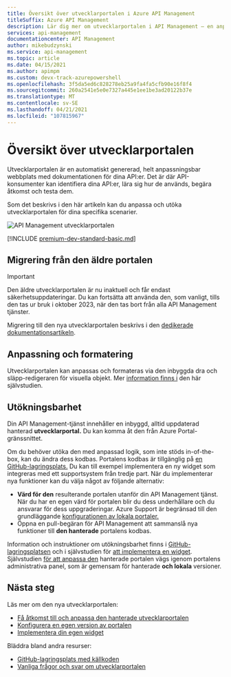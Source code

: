 ```yaml
---
title: Översikt över utvecklarportalen i Azure API Management
titleSuffix: Azure API Management
description: Lär dig mer om utvecklarportalen i API Management – en anpassningsbar webbplats där API-konsumenter kan utforska dina API:er.
services: api-management
documentationcenter: API Management
author: mikebudzynski
ms.service: api-management
ms.topic: article
ms.date: 04/15/2021
ms.author: apimpm
ms.custom: devx-track-azurepowershell
ms.openlocfilehash: 3f5da5ed6c828278eb25a9fa4fa5cfb90e16f8f4
ms.sourcegitcommit: 260a2541e5e0e7327a445e1ee1be3ad20122b37e
ms.translationtype: MT
ms.contentlocale: sv-SE
ms.lasthandoff: 04/21/2021
ms.locfileid: "107815967"
---
```

# <a name="overview-of-the-developer-portal"></a>Översikt över utvecklarportalen

Utvecklarportalen är en automatiskt genererad, helt anpassningsbar webbplats med dokumentationen för dina API:er. Det är där API-konsumenter kan identifiera dina API:er, lära sig hur de används, begära åtkomst och testa dem.

Som det beskrivs i den här artikeln kan du anpassa och utöka utvecklarportalen för dina specifika scenarier. 

![API Management utvecklarportalen](media/api-management-howto-developer-portal/cover.png)

[!INCLUDE [premium-dev-standard-basic.md](../../includes/api-management-availability-premium-dev-standard-basic.md)]

## <a name="migration-from-the-legacy-portal"></a>Migrering från den äldre portalen

> [!IMPORTANT]
> Den äldre utvecklarportalen är nu inaktuell och får endast säkerhetsuppdateringar. Du kan fortsätta att använda den, som vanligt, tills den tas ur bruk i oktober 2023, när den tas bort från alla API Management tjänster.

Migrering till den nya utvecklarportalen beskrivs i den [dedikerade dokumentationsartikeln](developer-portal-deprecated-migration.md).

## <a name="customization-and-styling"></a>Anpassning och formatering

Utvecklarportalen kan anpassas och formateras via den inbyggda dra och släpp-redigeraren för visuella objekt. Mer [information finns i](api-management-howto-developer-portal-customize.md) den här självstudien.

## <a name="extensibility"></a><a name="managed-vs-self-hosted"></a> Utökningsbarhet

Din API Management-tjänst innehåller en inbyggd, alltid uppdaterad hanterad **utvecklarportal.** Du kan komma åt den från Azure Portal-gränssnittet.

Om du behöver utöka den med anpassad logik, som inte stöds in-of-the-box, kan du ändra dess kodbas. Portalens kodbas är tillgänglig på [en GitHub-lagringsplats.](https://github.com/Azure/api-management-developer-portal) Du kan till exempel implementera en ny widget som integreras med ett supportsystem från tredje part. När du implementerar nya funktioner kan du välja något av följande alternativ:

- **Värd för den** resulterande portalen utanför din API Management tjänst. När du har en egen värd för portalen blir du dess underhållare och du ansvarar för dess uppgraderingar. Azure Support är begränsad till den grundläggande [konfigurationen av lokala portaler.](developer-portal-self-host.md)
- Öppna en pull-begäran för API Management att sammanslå nya funktioner till **den hanterade** portalens kodbas.

Information och instruktioner om utökningsbarhet finns i [GitHub-lagringsplatsen](https://github.com/Azure/api-management-developer-portal) och i självstudien för [att implementera en widget](developer-portal-implement-widgets.md). Självstudien [för att anpassa den](api-management-howto-developer-portal-customize.md) hanterade portalen vägs igenom  portalens administrativa panel, som är gemensam för hanterade **och lokala** versioner.


## <a name="next-steps"></a>Nästa steg

Läs mer om den nya utvecklarportalen:

- [Få åtkomst till och anpassa den hanterade utvecklarportalen](api-management-howto-developer-portal-customize.md)
- [Konfigurera en egen version av portalen](developer-portal-self-host.md)
- [Implementera din egen widget](developer-portal-implement-widgets.md)

Bläddra bland andra resurser:

- [GitHub-lagringsplats med källkoden](https://github.com/Azure/api-management-developer-portal)
- [Vanliga frågor och svar om utvecklarportalen](developer-portal-faq.md)
